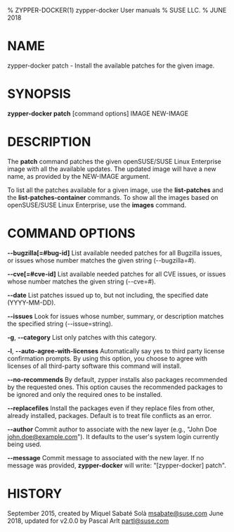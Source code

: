 % ZYPPER-DOCKER(1) zypper-docker User manuals
% SUSE LLC.
% JUNE 2018
# NAME
zypper\-docker patch \- Install the available patches for the given image.

# SYNOPSIS
**zypper-docker patch** [command options] IMAGE NEW-IMAGE

# DESCRIPTION
The **patch** command patches the given openSUSE/SUSE Linux Enterprise image
with all the available updates. The updated image will have a new name, as
provided by the NEW-IMAGE argument.

To list all the patches available for a given image, use the **list-patches**
and the **list-patches-container** commands. To show all the images based on
openSUSE/SUSE Linux Enterprise, use the **images** command.

# COMMAND OPTIONS
**--bugzilla[=#bug-id]**
  List available needed patches for all Bugzilla issues, or issues whose number matches the given string (--bugzilla=#).

**--cve[=#cve-id]**
  List available needed patches for all CVE issues, or issues whose number matches the given string (--cve=#).

**--date**
  List patches issued up to, but not including, the specified date (YYYY-MM-DD).

**--issues**
  Look for issues whose number, summary, or description matches the specified string (--issue=string).

**-g**, **--category**
  List only patches with this category.

**-l**, **--auto-agree-with-licenses**
  Automatically say yes to third party license confirmation prompts. By using this option, you choose to agree with licenses of all third-party software this command will install.

**--no-recommends**
  By default, zypper installs also packages recommended by the requested ones. This option causes the recommended packages to be ignored and only the required ones to be installed.

**--replacefiles**
  Install the packages even if they replace files from other, already installed, packages. Default is to treat file conflicts as an error.

**--author**
  Commit author to associate with the new layer (e.g., \"John Doe <john.doe@example.com>\"). It defaults to the user's system login currently being used.

**--message**
  Commit message to associated with the new layer. If no message was provided, **zypper-docker** will write: "[zypper-docker] patch".

# HISTORY
September 2015, created by Miquel Sabaté Solà <msabate@suse.com>
June 2018, updated for v2.0.0 by Pascal Arlt <partl@suse.com>
